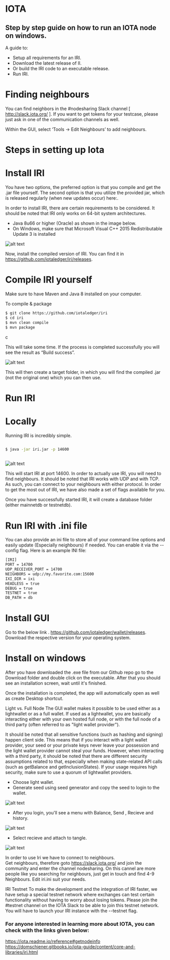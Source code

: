 

   # IOTA 
    
   ## Step by step guide on how to run an IOTA node on windows.

   A guide to: 
-	Setup all requirements for an IRI. 
-	Download the latest release of II. 
-	Or build the IRI code to an executable release.
-	Run IRI. 
   
# Finding neighbours 
You can find neighbors in the #nodesharing Slack channel [ http://slack.iota.org/  ]. If you want to get tokens for your testcase, please just ask in one of the communication channels as well.
 
Within the GUI, select ‘Tools -> Edit Neighbours’ to add neighbours.  
 
# Steps in setting up Iota 
 
 # Install IRI 
  
 You have two options, the preferred option is that you compile and get the .jar file yourself. The second option is that you utilize the provided jar, which is released regularly (when new updates occur) here:. 
  
  In order to install IRI, there are certain requirements to be considered. It should be noted that IRI only works on 64-bit system architectures. 
   
-	Java 8u66 or higher (Oracle) as shown in the image below.
-	On Windows, make sure that Microsoft Visual C++ 2015 Redistributable Update 3 is installed 

![alt text](https://github.com/Alfiyanazar/Iota/blob/master/pictures/java%20version.PNG)
  
Now, install the compiled version of IRI. You can find it in https://github.com/iotaledger/iri/releases. 
  
 # Compile IRI yourself 
Make sure to have Maven and Java 8 installed on your computer. 
  
 To compile & package 
 ```sh 
$ git clone https://github.com/iotaledger/iri 
$ cd iri 
$ mvn clean compile 
$ mvn package 
``` 
c

This will take some time. If the process is completed successfully you will see the result as “Build success”. 
  
  ![alt text](https://github.com/Alfiyanazar/Iota/blob/master/pictures/package.PNG)
  
 This will then create a target folder, in which you will find the compiled .jar (not the original one) which you can then use. 
  
 # Run IRI  
 # Locally 
 Running IRI is incredibly simple. 
 

```sh 

$ java -jar iri.jar -p 14600 
 
``` 
  
  ![alt text](https://github.com/Alfiyanazar/Iota/blob/master/pictures/iri.PNG)
  
This will start IRI at port 14600. In order to actually use IRI, you will need to find neighbours. It should be noted that IRI works with UDP and with TCP. As such, you can connect to your neighbours with either protocol. In order to get the most out of IRI, we have also made a set of flags available for you. 
 
Once you have successfully started IRI, it will create a database folder (either mainnetdb or testnetdb). 
 
 # Run IRI with .ini file 
 You can also provide an ini file to store all of your command line options and easily update 
(Especially neighbours) if needed. You can enable it via the -- config flag. Here is an example INI file: 
  
 ```sh 
[IRI] 
PORT = 14700 
UDP_RECEIVER_PORT = 14700 
NEIGHBORS = udp://my.favorite.com:15600 
IXI_DIR = ixi 
HEADLESS = true 
DEBUG = true 
TESTNET = true 
DB_PATH = db 
``` 
 
# Install GUI 
 
Go to the below link . 
 https://github.com/iotaledger/wallet/releases.  
 Download the respective version for your operating system. 
  
 # Install on windows 
 After you have downloaded the .exe file from our Github repo go to the Download folder and double click on the executable. After that you should see an installation screen, wait until it's finished. 
  
 Once the installation is completed, the app will automatically open as well as create Desktop shortcut. 
  
 Light vs. Full Node 
 The GUI wallet makes it possible to be used either as a lightwallet or as a full wallet. If used as a lightwallet, you are basically interacting either with your own hosted full node, or with the full node of a third party (often referred to as "light wallet provider"). 
  
 It should be noted that all sensitive functions (such as hashing and signing) happen client side. This means that if you interact with a light wallet provider, your seed or your private keys never leave your possession and the light wallet provider cannot steal your funds. However, when interacting with a third party, it should be noted that there are different security assumptions related to that, especially when making state-related API calls (such as getBalance and getInclusionStates). If your usage requires high security, make sure to use a quorum of lightwallet providers. 
  
-	Choose light wallet. 
-	Generate seed using seed generator and copy the seed to login to the wallet. 


![alt text](https://github.com/Alfiyanazar/Iota/blob/master/pictures/loginwallet.PNG)   
  
   
-	After you login, you'll see a menu with Balance, Send , Recieve and history. 

![alt text](https://github.com/Alfiyanazar/Iota/blob/master/pictures/wallet.PNG)   
-	Select recieve and attach to tangle. 

![alt text](https://github.com/Alfiyanazar/Iota/blob/master/pictures/attach.PNG)
 
  
In order to use Iri we have to connect to neighbours.  
 Get neighbours, therefore goto https://slack.iota.org/ and join the community and enter the channel nodesharing. On this cannel are more people like you searching for neighbours, just get in touch and find 4-9 Neighbours. 
Edit iri.ini suit your needs. 
 
IRI Testnet 
To make the development and the integration of IRI faster, we have setup a special testnet network where exchanges can test certain functionality without having to worry about losing tokens. Please join the #testnet channel on the IOTA Slack to be able to join this testnet network. You will have to launch your IRI instance with the --testnet flag. 
 
 
  ### For anyone interested in learning more about IOTA, you can check with the links given below:
https://iota.readme.io/reference#getnodeinfo
https://domschiener.gitbooks.io/iota-guide/content/core-and-libraries/iri.html

 

